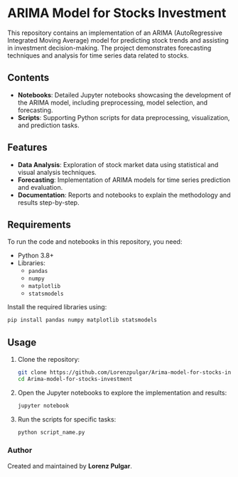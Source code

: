 # ARIMA Model for Stocks Investment

This repository contains an implementation of an ARIMA (AutoRegressive Integrated Moving Average) model for predicting stock trends and assisting in investment decision-making. The project demonstrates forecasting techniques and analysis for time series data related to stocks.

## Contents

- **Notebooks**: Detailed Jupyter notebooks showcasing the development of the ARIMA model, including preprocessing, model selection, and forecasting.
- **Scripts**: Supporting Python scripts for data preprocessing, visualization, and prediction tasks.

## Features

- **Data Analysis**: Exploration of stock market data using statistical and visual analysis techniques.
- **Forecasting**: Implementation of ARIMA models for time series prediction and evaluation.
- **Documentation**: Reports and notebooks to explain the methodology and results step-by-step.

## Requirements

To run the code and notebooks in this repository, you need:

- Python 3.8+
- Libraries:
  - `pandas`
  - `numpy`
  - `matplotlib`
  - `statsmodels`

Install the required libraries using:
```bash
pip install pandas numpy matplotlib statsmodels
```

## Usage

1. Clone the repository:
   ```bash
   git clone https://github.com/Lorenzpulgar/Arima-model-for-stocks-investment.git
   cd Arima-model-for-stocks-investment
   ```

2. Open the Jupyter notebooks to explore the implementation and results:
   ```bash
   jupyter notebook
   ```

3. Run the scripts for specific tasks:
   ```bash
   python script_name.py
   ```

### Author

Created and maintained by **Lorenz Pulgar**.
